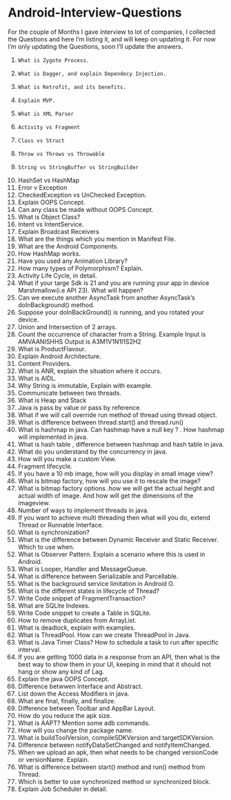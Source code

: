 # Android-Interview-Questions

For the couple of Months I gave interview to lot of companies, I collected the Questions and here I’m listing it, and will keep on updating it. For now I’m only updating the Questions, soon I’ll update the answers.
1.	   What is Zygote Process.
2.	   What is Dagger, and explain Dependecy Injection.
3.	   What is Retrofit, and its benefits.
4.	   Explain MVP.
5.	   What is XML Parser
6.	   Activity vs Fragment
7.	   Class vs Struct
8.	   Throw vs Throws vs Throwable
9.	   String vs StringBuffer vs StringBuilder
10.   HashSet vs HashMap
11.	Error v Exception
12.	CheckedException vs UnChecked Exception.
13.	Explain OOPS Concept.
14.	Can any class be made without OOPS Concept.
15.	What is Object Class?
16.	Intent vs IntentService.
17.	Explain Broadcast Receivers
18.	What are the things which you mention in Manifest File.
19.	What are the Android Components.
20.	How HashMap works.
21.	Have you used any Animation Library?
22.	How many types of Polymorphism? Explain.
23.	Activity Life Cycle, in detail.
24.	What if your targe Sdk is 21 and you are running your app in device Marshmallow(i.e API 23). What will happen?
25.	Can we execute another AsyncTask from another AsyncTask’s doInBackground() method.
26.	Suppose your doInBackGround() is running, and you rotated your device.
27.	Union and Intersection of 2 arrays.
28.	Count the occurrence of character from a String. Example Input is AMVAANISHHS Output is A3M1V1N1I1S2H2
29.	What is ProductFlavour.
30.	Explain Android Architecture.
31.	Content Providers.
32.	What is ANR, explain the situation where it occurs.
33.	What is AIDL.
34.	Why String is immutable, Explain with example.
35.	Communicate between two threads.
36.	What is Heap and Stack
37.	Java is pass by value or pass by reference.
38.	What if we will call override run method of thread using thread object.
39.	What is difference between thread.start() and thread.run()
40.	What is hashmap in java. Can hashmap have a null key ? . How hashmap will implemented in java.
41.	What is hash table , difference between hashmap and hash table in java.
42.	What do you understand by the concurrency in java.
43.	How will you make a custom View.
44.	Fragment lifecycle.
45.	If you have a 10 mb image, how will you display in small image view?
46.	What is bitmap factory, how will you use it to rescale the image?
47.	What is bitmap factory options .how we will get the actual height and actual width of image. And how will get the dimensions of         the imageview.
48.	Number of ways to implement threads in java.
49.	If you want to achieve multi threading then what will you do, extend Thread or Runnable Interface.
50.	What is synchronization?
51.	What is the difference between Dynamic Receiver and Static Receiver. Which to use when.
52.	What is Observer Pattern. Explain a scenario where this is used in Android.
53.	What is Looper, Handler and MessageQueue.
54.	What is difference between Serializable and Parcellable.
55.	What is the background service limitation in Android O.
56.	What is the different states in lifecycle of Thread?
57.	Write Code snippet of FragmentTransaction?
58.	What are SQLite Indexes.
59.	Write Code snippet to create a Table in SQLite.
60.	How to remove duplicates from ArrayList.
61.	What is deadlock, explain with examples.
62.	What is ThreadPool. How can we create ThreadPool in Java.
63.	What is Java Timer Class? How to schedule a task to run after specific interval.
64.	If you are getting 1000 data in a response from an API, then what is the best way to show them in your UI, keeping in mind that it       should not hang or show any kind of Lag.
65.	Explain the java OOPS Concept.
66.	Difference betwwen Interface and Abstract.
67.	List down the Access Modifiers in java.
68.	What are final, finally, and finalize.
69.	Difference between Toolbar and AppBar Layout.
70.	How do you reduce the apk size.
71.	What is AAPT? Mention some adb commands.
72.	How will you change the package name.
73.	What is buildToolVersion, compileSDKVersion and targetSDKVersion.
74.	Difference between notifyDataSetChanged and notifyItemChanged.
75.	When we upload an apk, then what needs to be changed versionCode or
      versionName. Explain.
76.	What is difference between start() method and run() method from Thread.
77.	Which is better to use synchronized method or synchronized block.
78.	Explain Job Scheduler in detail.

